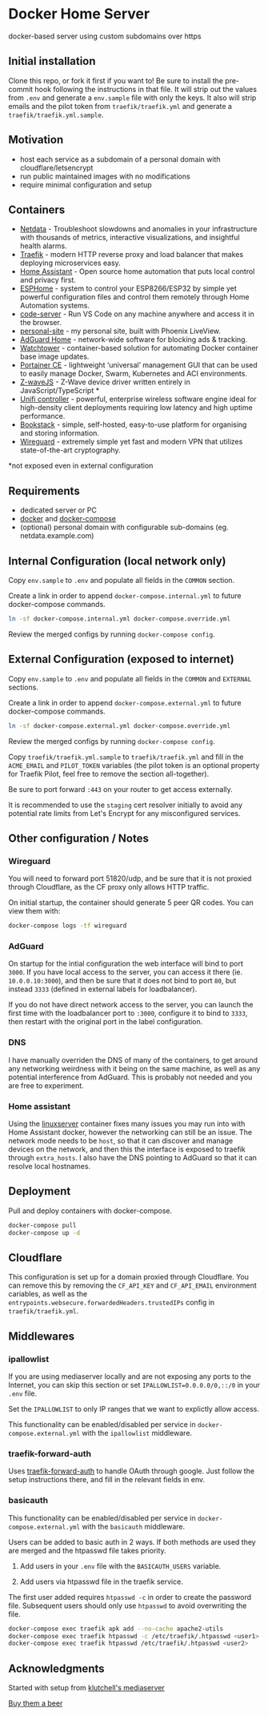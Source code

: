 # Docker Home Server

docker-based server using custom subdomains over https

## Initial installation

Clone this repo, or fork it first if you want to! Be sure to install the pre-commit hook following the instructions in that file. It will strip out the values from `.env` and generate a `env.sample` file with only the keys. It also will strip emails and the pilot token from `traefik/traefik.yml` and generate a `traefik/traefik.yml.sample`.

## Motivation

- host each service as a subdomain of a personal domain with cloudflare/letsencrypt
- run public maintained images with no modifications
- require minimal configuration and setup

## Containers

- [Netdata](https://www.netdata.cloud/) - Troubleshoot slowdowns and anomalies in your infrastructure with thousands of metrics, interactive visualizations, and insightful health alarms.
- [Traefik](https://traefik.io/) - modern HTTP reverse proxy and load balancer that makes deploying microservices easy.
- [Home Assistant](https://www.home-assistant.io/) - Open source home automation that puts local control and privacy first.
- [ESPHome](https://esphome.io/) - system to control your ESP8266/ESP32 by simple yet powerful configuration files and control them remotely through Home Automation systems.
- [code-server](https://github.com/cdr/code-server) - Run VS Code on any machine anywhere and access it in the browser.
- [personal-site](https://github.com/cfbender/personal-site) - my personal site, built with Phoenix LiveView.
- [AdGuard Home](https://adguard.com/en/adguard-home/overview.html) - network-wide software for blocking ads & tracking.
- [Watchtower](https://containrrr.dev/watchtower/) - container-based solution for automating Docker container base image updates.
- [Portainer CE](https://www.portainer.io/) - lightweight ‘universal’ management GUI that can be used to easily manage Docker, Swarm, Kubernetes and ACI environments.
- [Z-waveJS](https://github.com/zwave-js/node-zwave-js) - Z-Wave device driver written entirely in JavaScript/TypeScript \*
- [Unifi controller](https://docs.linuxserver.io/images/docker-unifi-controller) - powerful, enterprise wireless software engine ideal for high-density client deployments requiring low latency and high uptime performance.
- [Bookstack](https://www.bookstackapp.com/) - simple, self-hosted, easy-to-use platform for organising and storing information.
- [Wireguard](https://www.wireguard.com/) - extremely simple yet fast and modern VPN that utilizes state-of-the-art cryptography.

\*not exposed even in external configuration

## Requirements

- dedicated server or PC
- [docker](https://docs.docker.com/install/linux/docker-ce/debian/) and [docker-compose](https://docs.docker.com/compose/install/#install-compose)
- (optional) personal domain with configurable sub-domains (eg. netdata.example.com)

## Internal Configuration (local network only)

Copy `env.sample` to `.env` and populate all fields in the `COMMON` section.

Create a link in order to append `docker-compose.internal.yml` to future docker-compose commands.

```bash
ln -sf docker-compose.internal.yml docker-compose.override.yml
```

Review the merged configs by running `docker-compose config`.

## External Configuration (exposed to internet)

Copy `env.sample` to `.env` and populate all fields in the `COMMON` and `EXTERNAL` sections.

Create a link in order to append `docker-compose.external.yml` to future docker-compose commands.

```bash
ln -sf docker-compose.external.yml docker-compose.override.yml
```

Review the merged configs by running `docker-compose config`.

Copy `traefik/traefik.yml.sample` to `traefik/traefik.yml` and fill in the `ACME_EMAIL` and `PILOT_TOKEN` variables (the pilot token is an optional property for Traefik Pilot, feel free to remove the section all-together).

Be sure to port forward `:443` on your router to get access externally.

It is recommended to use the `staging` cert resolver initially to avoid any potential rate limits from Let's Encrypt for any misconfigured services.

## Other configuration / Notes

### Wireguard

You will need to forward port 51820/udp, and be sure that it is not proxied through Cloudflare, as the CF proxy only allows HTTP traffic.

On initial startup, the container should generate 5 peer QR codes. You can view them with:

```bash
docker-compose logs -tf wireguard
```

### AdGuard

On startup for the intial configuration the web interface will bind to port `3000`. If you have local access to the server, you can access it there (ie. `10.0.0.10:3000`), and then be sure that it does not bind to port `80`, but instead `3333` (defined in external labels for loadbalancer).

If you do not have direct network access to the server, you can launch the first time with the loadbalancer port to `:3000`, configure it to bind to `3333`, then restart with the original port in the label configuration.

### DNS

I have manually overriden the DNS of many of the containers, to get around any networking weirdness with it being on the same machine, as well as any potential interference from AdGuard. This is probably not needed and you are free to experiment.

### Home assistant

Using the [linuxserver](https://linuxserver.io) container fixes many issues you may run into with Home Assistant docker, however the networking can still be an issue. The network mode needs to be `host`, so that it can discover and manage devices on the network, and then this the interface is exposed to traefik through `extra_hosts`. I also have the DNS pointing to AdGuard so that it can resolve local hostnames.

## Deployment

Pull and deploy containers with docker-compose.

```bash
docker-compose pull
docker-compose up -d
```

## Cloudflare

This configuration is set up for a domain proxied through Cloudflare. You can remove this by removing the `CF_API_KEY` and `CF_API_EMAIL` environment cariables, as well as the `entrypoints.websecure.forwardedHeaders.trustedIPs` config in `traefik/traefik.yml`.

## Middlewares

### ipallowlist

If you are using mediaserver locally and are not exposing any ports to the Internet, you can skip
this section or set `IPALLOWLIST=0.0.0.0/0,::/0` in your `.env` file.

Set the `IPALLOWLIST` to only IP ranges that we want to explictly allow access.

This functionality can be enabled/disabled per service in `docker-compose.external.yml`
with the `ipallowlist` middleware.

### traefik-forward-auth

Uses [traefik-forward-auth](https://github.com/thomseddon/traefik-forward-auth) to handle OAuth through google. Just follow the setup instructions there, and fill in the relevant fields in env.

### basicauth

This functionality can be enabled/disabled per service in `docker-compose.external.yml`
with the `basicauth` middleware.

Users can be added to basic auth in 2 ways. If both methods are used they are merged and the
htpasswd file takes priority.

1. Add users in your `.env` file with the `BASICAUTH_USERS` variable.

2. Add users via htpasswd file in the traefik service.

The first user added requires `htpasswd -c` in order to create the password file.
Subsequent users should only use `htpasswd` to avoid overwriting the file.

```bash
docker-compose exec traefik apk add --no-cache apache2-utils
docker-compose exec traefik htpasswd -c /etc/traefik/.htpasswd <user1>
docker-compose exec traefik htpasswd /etc/traefik/.htpasswd <user2>
```

## Acknowledgments

Started with setup from [klutchell's mediaserver](https://github.com/klutchell/mediaserver)

[Buy them a beer](https://buymeacoffee.com/klutchell)
